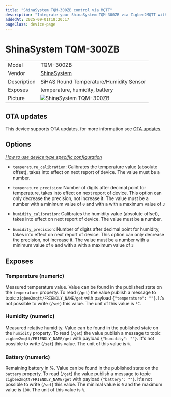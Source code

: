 ```yaml
---
title: "ShinaSystem TQM-300ZB control via MQTT"
description: "Integrate your ShinaSystem TQM-300ZB via Zigbee2MQTT with whatever smart home infrastructure you are using without the vendor's bridge or gateway."
addedAt: 2025-09-01T18:20:17
pageClass: device-page
---
```


<!-- !!!! -->
<!-- ATTENTION: This file is auto-generated through docgen! -->
<!-- You can only edit the "Notes"-Section between the two comment lines "Notes BEGIN" and "Notes END". -->
<!-- Do not use h1 or h2 heading within "## Notes"-Section. -->
<!-- !!!! -->

# ShinaSystem TQM-300ZB

|     |     |
|-----|-----|
| Model | TQM-300ZB  |
| Vendor  | [ShinaSystem](/supported-devices/#v=ShinaSystem)  |
| Description | SiHAS Round Temperature/Humidity Sensor |
| Exposes | temperature, humidity, battery |
| Picture | ![ShinaSystem TQM-300ZB](https://www.zigbee2mqtt.io/images/devices/TQM-300ZB.png) |


<!-- Notes BEGIN: You can edit here. Add "## Notes" headline if not already present. -->


<!-- Notes END: Do not edit below this line -->


## OTA updates
This device supports OTA updates, for more information see [OTA updates](../guide/usage/ota_updates.md).


## Options
*[How to use device type specific configuration](../guide/configuration/devices-groups.md#specific-device-options)*

* `temperature_calibration`: Calibrates the temperature value (absolute offset), takes into effect on next report of device. The value must be a number.

* `temperature_precision`: Number of digits after decimal point for temperature, takes into effect on next report of device. This option can only decrease the precision, not increase it. The value must be a number with a minimum value of `0` and with a with a maximum value of `3`

* `humidity_calibration`: Calibrates the humidity value (absolute offset), takes into effect on next report of device. The value must be a number.

* `humidity_precision`: Number of digits after decimal point for humidity, takes into effect on next report of device. This option can only decrease the precision, not increase it. The value must be a number with a minimum value of `0` and with a with a maximum value of `3`


## Exposes

### Temperature (numeric)
Measured temperature value.
Value can be found in the published state on the `temperature` property.
To read (`/get`) the value publish a message to topic `zigbee2mqtt/FRIENDLY_NAME/get` with payload `{"temperature": ""}`.
It's not possible to write (`/set`) this value.
The unit of this value is `°C`.

### Humidity (numeric)
Measured relative humidity.
Value can be found in the published state on the `humidity` property.
To read (`/get`) the value publish a message to topic `zigbee2mqtt/FRIENDLY_NAME/get` with payload `{"humidity": ""}`.
It's not possible to write (`/set`) this value.
The unit of this value is `%`.

### Battery (numeric)
Remaining battery in %.
Value can be found in the published state on the `battery` property.
To read (`/get`) the value publish a message to topic `zigbee2mqtt/FRIENDLY_NAME/get` with payload `{"battery": ""}`.
It's not possible to write (`/set`) this value.
The minimal value is `0` and the maximum value is `100`.
The unit of this value is `%`.

